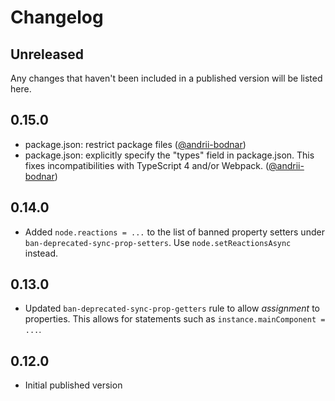 # Changelog

## Unreleased

Any changes that haven't been included in a published version will be listed here.

## 0.15.0

- package.json: restrict package files ([@andrii-bodnar](https://github.com/andrii-bodnar))
- package.json: explicitly specify the "types" field in package.json. This fixes incompatibilities with TypeScript 4 and/or Webpack. ([@andrii-bodnar](https://github.com/andrii-bodnar))

## 0.14.0

- Added `node.reactions = ...` to the list of banned property setters under `ban-deprecated-sync-prop-setters`. Use `node.setReactionsAsync` instead.

## 0.13.0

- Updated `ban-deprecated-sync-prop-getters` rule to allow _assignment_ to properties. This allows for statements such as `instance.mainComponent = ...`.

## 0.12.0

- Initial published version
